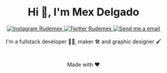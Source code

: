 <div align="center">
  <h1>Hi 👋, I'm Mex Delgado</h1>
</div>
<div align="center">
  <a href="https://instagram.com/rudemex" target="_blank">
    <img src="https://img.shields.io/badge/-@rudemex-E4405F?style=flat-square&labelColor=E4405F&logo=instagram&logoColor=FFFFFF" alt="Instagram Rudemex"/>
  </a>
 <a href="https://twitter.com/rudemex" target="_blank">
    <img src="https://img.shields.io/badge/-@rudemex-1ca0f1?style=flat-square&labelColor=1ca0f1&logo=twitter&logoColor=white" alt="Twitter Rudemex"/>
  </a>
  <a href="mailto:mdelgado@tresdoce.com.ar" target="_blank">
    <img src="https://img.shields.io/badge/-mdelgado@tresdoce.com.ar-c14438?style=flat-square&logo=Gmail&logoColor=white" alt="Send me a email"/>
  </a>
</div>

<div align="center">
  <br>
  I'm a fullstack developer 👨‍💻, maker 🛠 and graphic designer 🖌
  <br>
</div>
  
#

<div align="center">
  <p>Made with ❤</p>
</div>
